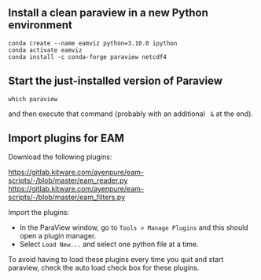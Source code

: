 

## Install a clean paraview in a new Python environment

```
conda create --name eamviz python=3.10.0 ipython 
conda activate eamviz
conda install -c conda-forge paraview netcdf4
```

## Start the just-installed version of Paraview

```
which paraview
```
and then execute that command (probably with an additional ` &` at the end).

## Import plugins for EAM

Download the following plugins:

https://gitlab.kitware.com/ayenpure/eam-scripts/-/blob/master/eam_reader.py
https://gitlab.kitware.com/ayenpure/eam-scripts/-/blob/master/eam_filters.py

Import the plugins:

- In the ParaView window, go to `Tools > Manage Plugins` and this should open a plugin manager.
- Select `Load New...` and select one python file at a time.

To avoid having to load these plugins every time you quit and start paraview, 
check the auto load check box for these plugins.
